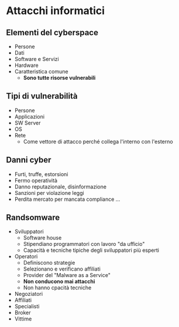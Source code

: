 # Attacchi informatici
## Elementi del cyberspace
- Persone
- Dati
- Software e Servizi
- Hardware
- Caratteristica comune
	- **Sono tutte risorse vulnerabili**
## Tipi di vulnerabilità
- Persone
- Applicazioni
- SW Server
- OS
- Rete
	- Come vettore di attacco perché collega l'interno con l'esterno
## Danni cyber
- Furti, truffe, estorsioni
- Fermo operatività
- Danno reputazionale, disinformazione
- Sanzioni per violazione leggi
- Perdita mercato per mancata compliance
...
## Randsomware
- Sviluppatori
	- Software house
	- Stipendiano programmatori con lavoro "da ufficio"
	- Capacità e tecniche tipiche degli sviluppatori più esperti
- Operatori
	- Definiscono strategie
	- Selezionano e verificano affiliati
	- Provider del "Malware as a Service"
	- **Non conducono mai attacchi**
	- Non hanno cpacità tecniche
- Negoziatori
- Affiliati
- Specialisti
- Broker
- Vittime